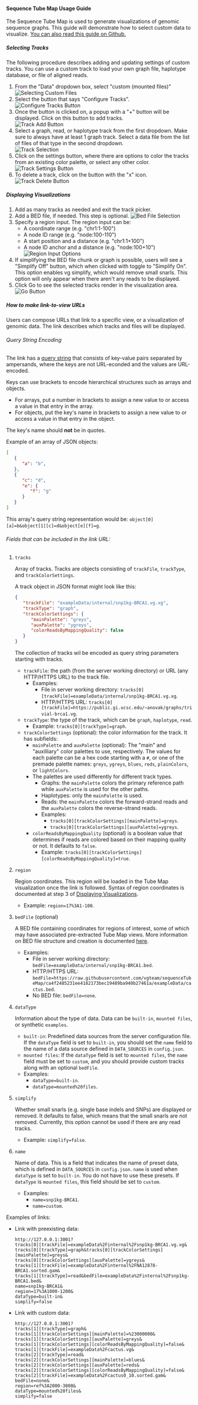 #### Sequence Tube Map Usage Guide
The Sequence Tube Map is used to generate visualizations of genomic sequence graphs. This guide will demonstrate how to select custom data to visualize. [You can also read this guide on Github.](https://github.com/vgteam/sequenceTubeMap/blob/master/public/help/help.md)


##### Selecting Tracks
The following procedure describes adding and updating settings of custom tracks. You can use a custom track to load your own graph file, haplotype database, or file of aligned reads.

1. From the "Data" dropdown box, select "custom (mounted files)"  
![Selecting Custom Files](helpGuideImages/img1.png)  
2. Select the button that says "Configure Tracks".  
![Configure Tracks Button](helpGuideImages/img2.png)
3. Once the button is clicked on, a popup with a "+" button will be displayed. Click on this button to add tracks.  
![Track Add Button](helpGuideImages/img3.png)  
4. Select a graph, read, or haplotype track from the first dropdown. Make sure to always have at least 1 graph track. Select a data file from the list of files of that type in the second dropdown.  
![Track Selection](helpGuideImages/img4.png)  
5. Click on the settings button, where there are options to color the tracks from an existing color palette, or select any other color.  
![Track Settings Button](helpGuideImages/img5.png)  
7. To delete a track, click on the button with the "x" icon.  
![Track Delete Button](helpGuideImages/img6.png)

##### Displaying Visualizations
1. Add as many tracks as needed and exit the track picker. 
2. Add a BED file, if needed. This step is optional.
![Bed File Selection](helpGuideImages/img7.png)
3. Specify a region input. The region input can be:
   * A coordinate range (e.g. "chr1:1-100")
   * A node ID range (e.g. "node:100-110")
   * A start position and a distance (e.g. "chr1:1+100")
   * A node ID anchor and a distance (e.g. "node:100+10")
![Region Input Options](helpGuideImages/img8.png)
4. If simplifying the BED file chunk or graph is possible, users will see a "Simplify Off" button, which when clicked with toggle to "Simplify On". This option enables vg simplify, which would remove small snarls. This option will only appear when there aren't any reads to be displayed. 
5. Click Go to see the selected tracks render in the visualization area.
![Go Button](helpGuideImages/img9.png)

##### How to make link-to-view URLs
Users can compose URLs that link to a specific view, or a visualization of genomic data. The link describes which tracks and files will be displayed. 

###### Query String Encoding
The link has a [query string](https://en.wikipedia.org/wiki/Query_string#Structure) that consists of key-value pairs separated by ampersands, where the keys are not URL-econded and the values are URL-encoded. 

Keys can use brackets to encode hierarchical structures such as arrays and objects. 
   * For arrays, put a number in brackets to assign a new value to or access a value in that entry in the array.
   * For objects, put the key's name in brackets to assign a new value to or access a value in that entry in the object. 

The key's name should **not** be in quotes.

Example of an array of JSON objects:

```json
[
   {
      "a": "b",
   }, 
   {
      "c": "d",
      "e": {
         "f": "g"
      }
   } 
]
```

This array's query string representation would be: `object[0][a]=b&object[1][c]=d&object[e][f]=g`.


###### Fields that can be included in the link URL:
1. `tracks` 

   Array of tracks. Tracks are objects consisting of `trackFile`, `trackType`, and `trackColorSettings`.

   A track object in JSON format might look like this:
   
   ```json
   {
      "trackFile": "exampleData/internal/snp1kg-BRCA1.vg.xg",
      "trackType": "graph",
      "trackColorSettings": {
         "mainPalette": "greys",
         "auxPalette": "ygreys",
         "colorReadsByMappingQuality": false
      }
   }
   ```

   The collection of tracks wil be encoded as query string parameters starting with tracks.

   * `trackFile`: the path (from the server working directory) or URL (any HTTP/HTTPS URL) to the track file. 
     * Examples:
         * File in server working directory: `tracks[0][trackFile]=exampleData/internal/snp1kg-BRCA1.vg.xg`.
         * HTTP/HTTPS URL: `tracks[0][trackFile]=https://public.gi.ucsc.edu/~anovak/graphs/trivial-brca1.vg`.
   * `trackType`: the type of the track, which can be `graph`, `haplotype`, `read`.
      * Example: `tracks[0][trackType]=graph`.
   * `trackColorSettings` (optional): the color information for the track. It has subfields:
      * `mainPalette` and `auxPalette` (optional): The "main" and "auxilliary" color palettes to use, respectively. The values for each palette can be a hex code starting with a `#`, or one of the premade palette names: `greys`, `ygreys`, `blues`, `reds`, `plainColors`, or `lightColors`.
      * The palettes are used differently for different track types.
         * Graphs: the `mainPalette` colors the primary reference path while `auxPalette` is used for the other paths. 
         * Haplotypes: only the `mainPalette` is used. 
         * Reads: the `mainPalette` colors the forward-strand reads and the `auxPalette` colors the reverse-strand reads. 
         * Examples:
            * `tracks[0][trackColorSettings][mainPalette]=greys`.
            * `tracks[0][trackColorSettings][auxPalette]=ygreys`.
      * `colorReadsByMappingQuality` (optional) is a boolean value that determines if reads are colored based on their mapping quality or not. It defaults to `false`. 
         * Example: `tracks[0][trackColorSettings][colorReadsByMappingQuality]=true`.
   

2. `region`

   Region coordinates. This region will be loaded in the Tube Map visualization once the link is followed. Syntax of region coordinates is documented at step 3 of
   [Displaying Visualizations](#displaying-visualizations). 
      * Example: `region=17%3A1-100`.


3. `bedFile` (optional)

   A BED file containing coordinates for regions of interest, some of which may have associated pre-extracted Tube Map views. More information on BED file structure and creation is documented [here](https://github.com/vgteam/sequenceTubeMap?tab=readme-ov-file#preparing-subgraphs-in-advance). 
   * Examples:
      * File in server working directory: `bedFile=exampleData/internal/snp1kg-BRCA1.bed`.
      * HTTP/HTTPS URL: `bedFile=https://raw.githubusercontent.com/vgteam/sequenceTubeMap/ca4f2485231ee4182173bec19489ba940b27461a/exampleData/cactus.bed`.
      * No BED file: `bedFile=none`.
   
4. `dataType`

   Information about the type of data. Data can be `built-in`, `mounted files`, or synthetic `examples`.
      * `built-in`: Predefined data sources from the server configuration file. If the `dataType` field is set to `built-in`, you should set the `name` field to the name of a data source defined in `DATA_SOURCES` in `config.json`.
      * `mounted files`: If the `dataType` field is set to `mounted files`, the `name` field must be set to `custom`, and you should provide custom tracks along with an optional `bedFile`.
      * Examples: 
         * `dataType=built-in`.
         * `dataType=mounted%20files`.

5. `simplify`

   Whether small snarls (e.g. single base indels and SNPs) are displayed or removed. It defaults to false, which means that the small snarls are not removed. Currently, this option cannot be used if there are any read tracks.
      * Example: `simplify=false`.

6. `name` 

   Name of data. This is a field that indicates the name of preset data, which is defined in `DATA_SOURCES` in `config.json`. `name` is used when `dataType` is set to `built-in`. You do not have to use these presets. If `dataType` is `mounted files`, this field should be set to `custom`.
      * Examples:
         * `name=snp1kg-BRCA1`.
         * `name=custom`.


Examples of links:
   * Link with preexisting data:

      ```
      http://127.0.0.1:3001?
      tracks[0][trackFile]=exampleData%2Finternal%2Fsnp1kg-BRCA1.vg.xg&
      tracks[0][trackType]=graph&tracks[0][trackColorSettings][mainPalette]=greys&
      tracks[0][trackColorSettings][auxPalette]=ygreys&
      tracks[1][trackFile]=exampleData%2Finternal%2FNA12878-BRCA1.sorted.gam&
      tracks[1][trackType]=read&bedFile=exampleData%2Finternal%2Fsnp1kg-BRCA1.bed&
      name=snp1kg-BRCA1&
      region=17%3A1000-1200&
      dataType=built-in&
      simplify=false
      ```
   * Link with custom data:
   
      ```
      http://127.0.0.1:3001?
      tracks[1][trackType]=graph&
      tracks[1][trackColorSettings][mainPalette]=%23000000&
      tracks[1][trackColorSettings][auxPalette]=greys&
      tracks[1][trackColorSettings][colorReadsByMappingQuality]=false&
      tracks[1][trackFile]=exampleData%2Fcactus.vg&
      tracks[2][trackType]=read&
      tracks[2][trackColorSettings][mainPalette]=blues&
      tracks[2][trackColorSettings][auxPalette]=reds&
      tracks[2][trackColorSettings][colorReadsByMappingQuality]=false&
      tracks[2][trackFile]=exampleData%2Fcactus0_10.sorted.gam&
      bedFile=none&
      region=ref%3A2000-3000&
      dataType=mounted%20files&
      simplify=false
      ```
